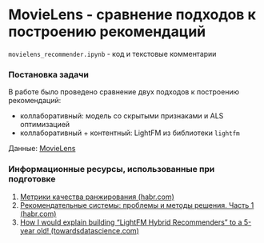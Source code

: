# MovieLens - сравнение подходов к построению рекомендаций

`movielens_recommender.ipynb` - код и текстовые комментарии

### Постановка задачи

В работе было проведено сравнение двух подходов к построению рекомендаций: 

- коллаборативный: модель со скрытыми признаками и ALS оптимизацией
- коллаборативный + контентный: LightFM из библиотеки `lightfm`

Данные: [MovieLens](https://www.kaggle.com/datasets/grouplens/movielens-20m-dataset?datasetId=339&searchQuery=lightfm)

### Информационные ресурсы, использованные при подготовке

1. [Метрики качества ранжирования (habr.com)](https://habr.com/ru/company/econtenta/blog/303458/)
2. [Рекомендательные системы: проблемы и методы решения. Часть 1 (habr.com)](https://habr.com/ru/company/prequel/blog/567648/)
3. [How I would explain building “LightFM Hybrid Recommenders” to a 5-year old! (towardsdatascience.com)](https://towardsdatascience.com/how-i-would-explain-building-lightfm-hybrid-recommenders-to-a-5-year-old-b6ee18571309)
